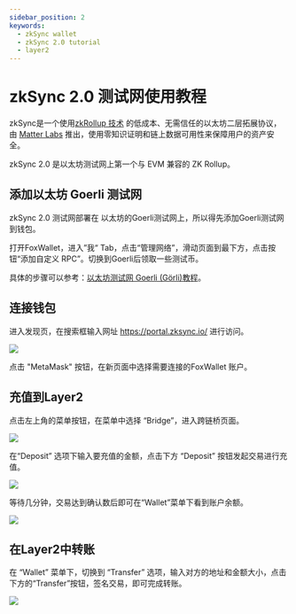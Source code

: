 ```yaml
---
sidebar_position: 2
keywords:
  - zkSync wallet
  - zkSync 2.0 tutorial
  - layer2
---
```


# zkSync 2.0 测试网使用教程
zkSync是一个使用[zkRollup 技术](https://docs.zksync.io/userdocs/tech.html#zk-rollup-architecture) 的低成本、无需信任的以太坊二层拓展协议，由 [Matter Labs](https://matter-labs.io/) 推出，使用零知识证明和链上数据可用性来保障用户的资产安全。

zkSync 2.0 是以太坊测试网上第一个与 EVM 兼容的 ZK Rollup。

## 添加以太坊 Goerli 测试网
zkSync 2.0 测试网部署在 以太坊的Goerli测试网上，所以得先添加Goerli测试网到钱包。

打开FoxWallet，进入”我“ Tab，点击“管理网络”，滑动页面到最下方，点击按钮“添加自定义 RPC”。切换到Goerli后领取一些测试币。

具体的步骤可以参考：[以太坊测试网 Goerli (Görli)教程](../ethereum/eth-goerli-testnet)。

## 连接钱包

进入发现页，在搜索框输入网址 https://portal.zksync.io/ 进行访问。

![](../img/zksync-2-1.webp)

点击 "MetaMask" 按钮，在新页面中选择需要连接的FoxWallet 账户。

## 充值到Layer2
点击左上角的菜单按钮，在菜单中选择 “Bridge”，进入跨链桥页面。

![](../img/zksync-2-3.webp)

在“Deposit” 选项下输入要充值的金额，点击下方 “Deposit” 按钮发起交易进行充值。

![](../img/zksync-2-4.webp)

等待几分钟，交易达到确认数后即可在“Wallet”菜单下看到账户余额。

![](../img/zksync-2-5.webp)

## 在Layer2中转账
在 “Wallet” 菜单下，切换到 “Transfer” 选项，输入对方的地址和金额大小，点击下方的“Transfer”按钮，签名交易，即可完成转账。

![](../img/zksync-2-6.webp)





